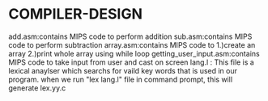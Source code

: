 # COMPILER-DESIGN
add.asm:contains MIPS code to perform addition
sub.asm:contains MIPS code to perform subtraction
array.asm:contains MIPS code to
                      1.)create an array
                      2.)print whole array using while loop
getting_user_input.asm:contains MIPS code to take input from user and cast on screen
lang.l : This file is a lexical anaylser which searchs for vaild key words that is used in our program. when we run "lex lang.l" file in command prompt, this will generate lex.yy.c
                      
